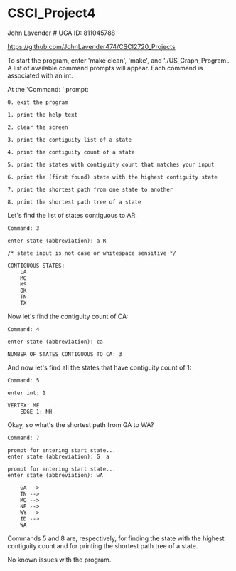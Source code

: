 # CSCI_Project4

John Lavender # UGA ID: 811045788

https://github.com/JohnLavender474/CSCI2720_Projects

To start the program, enter 'make clean', 'make', and './US_Graph_Program'.
A list of available command prompts will appear. Each command is associated with an int.

At the 'Command: ' prompt:
    
    0. exit the program
    
    1. print the help text

    2. clear the screen

    3. print the contiguity list of a state

    4. print the contiguity count of a state

    5. print the states with contiguity count that matches your input

    6. print the (first found) state with the highest contiguity state

    7. print the shortest path from one state to another

    8. print the shortest path tree of a state

Let's find the list of states contiguous to AR:

    Command: 3

    enter state (abbreviation): a R

    /* state input is not case or whitespace sensitive */

    CONTIGUOUS STATES:
        LA
        MO
        MS
        OK
        TN
        TX

Now let's find the contiguity count of CA:

    Command: 4

    enter state (abbreviation): ca

    NUMBER OF STATES CONTIGUOUS TO CA: 3

And now let's find all the states that have contiguity count of 1:

    Command: 5

    enter int: 1

    VERTEX: ME
        EDGE 1: NH

Okay, so what's the shortest path from GA to WA?

    Command: 7

    prompt for entering start state...
    enter state (abbreviation): G  a

    prompt for entering start state...
    enter state (abbreviation): wA

        GA -->
        TN -->
        MO -->
        NE -->
        WY -->
        ID -->
        WA

Commands 5 and 8 are, respectively, for finding the state with 
the highest contiguity count and for printing the shortest path tree
of a state.



No known issues with the program.
